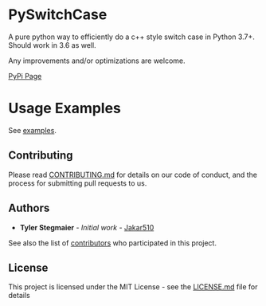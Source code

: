 # PySwitchCase
A pure python way to efficiently do a c++ style switch case in Python 3.7+. Should work in 3.6 as well.

Any improvements and/or optimizations are welcome.

[PyPi Page](https://pypi.org/project/PySwitchCase/)


# Usage Examples

See [examples](src/PySwitchCase/examples.py). 

## Contributing

Please read [CONTRIBUTING.md]() for details on our code of conduct, and the process for submitting pull requests to us.

## Authors

* **Tyler Stegmaier** - *Initial work* - [Jakar510](https://github.com/Jakar510)

See also the list of [contributors](https://github.com/your/project/contributors) who participated in this project.

## License

This project is licensed under the MIT License - see the [LICENSE.md](LICENSE.md) file for details


